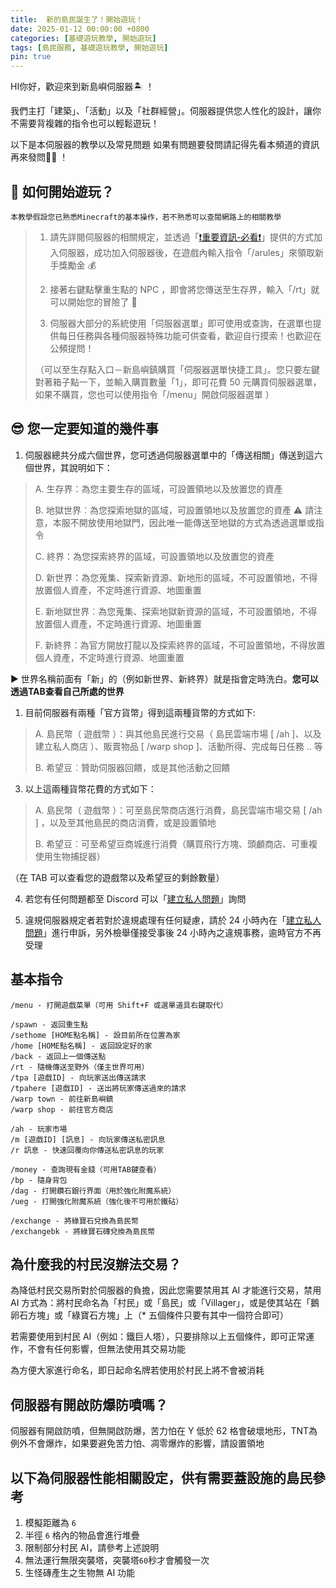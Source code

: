 ```yaml
---
title:  新的島民誕生了！開始遊玩！
date: 2025-01-12 00:00:00 +0800
categories: [基礎遊玩教學, 開始遊玩]
tags: [島民服務, 基礎遊玩教學, 開始遊玩]
pin: true
---
```


HI你好，歡迎來到新島嶼伺服器🏝️ ！

我們主打「建築」、「活動」以及「社群經營」。伺服器提供您人性化的設計，讓你不需要背複雜的指令也可以輕鬆遊玩！

以下是本伺服器的教學以及常見問題
如果有問題要發問請記得先看本頻道的資訊再來發問🙋‍♂️ ！

## 🤔 如何開始遊玩？

`本教學假設您已熟悉Minecraft的基本操作，若不熟悉可以查閱網路上的相關教學`

> 1. 請先詳閱伺服器的相關規定，並透過「[❗重要資訊-必看❗](https://discord.com/channels/848202526250893383/865557268301217802)」提供的方式加入伺服器，成功加入伺服器後，在遊戲內輸入指令「/arules」來領取新手獎勵金 💰 
> 
> 2. 接著右鍵點擊重生點的 NPC ，即會將您傳送至生存界，輸入「/rt」就可以開始您的冒險了 🥳 
> 
> 3. 伺服器大部分的系統使用「伺服器選單」即可使用或查詢，在選單也提供每日任務與各種伺服器特殊功能可供查看，歡迎自行摸索！也歡迎在公頻提問！
> 
> （可以至生存點入口－新島嶼鎮購買「伺服器選單快捷工具」。您只要左鍵對著箱子點一下，並輸入購買數量「1」，即可花費 50 元購買伺服器選單，如果不購買，您也可以使用指令「/menu」開啟伺服器選單 ）

## 😎 您一定要知道的幾件事

1. 伺服器總共分成六個世界，您可透過伺服器選單中的「傳送相關」傳送到這六個世界，其說明如下：

> A. 生存界：為您主要生存的區域，可設置領地以及放置您的資產
> 
> B. 地獄世界︰為您探索地獄的區域，可設置領地以及放置您的資產 ⚠️  請注意，本服不開放使用地獄門，因此唯一能傳送至地獄的方式為透過選單或指令
> 
> C. 終界：為您探索終界的區域，可設置領地以及放置您的資產
> 
> D. 新世界：為您蒐集、探索新資源、新地形的區域，不可設置領地，不得放置個人資產，不定時進行資源、地圖重置
> 
> E. 新地獄世界︰為您蒐集、探索地獄新資源的區域，不可設置領地，不得放置個人資產，不定時進行資源、地圖重置
> 
> F. 新終界：為官方開放打龍以及探索終界的區域，不可設置領地，不得放置個人資產，不定時進行資源、地圖重置

▶️ 世界名稱前面有「新」的（例如新世界、新終界）就是指會定時洗白。**您可以透過TAB查看自己所處的世界**

1. 目前伺服器有兩種「官方貨幣」得到這兩種貨幣的方式如下:

> A. 島民幣（ 遊戲幣 ）：與其他島民進行交易（ 島民雲端市場 [ /ah ]、以及建立私人商店 ）、販賣物品 [ /warp shop ]、活動所得、完成每日任務 .. 等
> 
> B. 希望豆︰贊助伺服器回饋，或是其他活動之回饋

3. 以上這兩種貨幣花費的方式如下：

> A. 島民幣（ 遊戲幣 ）：可至島民幣商店進行消費，島民雲端市場交易 [ /ah ] ，以及至其他島民的商店消費，或是設置領地
> 
> B. 希望豆︰可至希望豆商城進行消費（購買飛行方塊、頭顱商店、可重複使用生物捕捉器）

（在 TAB 可以查看您的遊戲幣以及希望豆的剩餘數量）

4. 若您有任何問題都至 Discord 可以「[建立私人問題](https://discord.com/channels/848202526250893383/971376509048729650)」詢問

5. 違規伺服器規定者若對於違規處理有任何疑慮，請於 24 小時內在「[建立私人問題](https://discord.com/channels/848202526250893383/971376509048729650)」進行申訴，另外檢舉僅接受事後 24 小時內之違規事務，逾時官方不再受理

## 基本指令
```
/menu - 打開遊戲菜單（可用 Shift+F 或選單道具右鍵取代）

/spawn - 返回重生點
/sethome [HOME點名稱] - 設目前所在位置為家
/home [HOME點名稱] - 返回設定好的家
/back - 返回上一個傳送點
/rt - 隨機傳送至野外（僅主世界可用）
/tpa [遊戲ID] - 向玩家送出傳送請求
/tpahere [遊戲ID] - 送出將玩家傳送過來的請求
/warp town - 前往新島嶼鎮
/warp shop - 前往官方商店

/ah - 玩家市場
/m [遊戲ID] [訊息] - 向玩家傳送私密訊息
/r 訊息 - 快速回覆向你傳送私密訊息的玩家

/money - 查詢現有金錢（可用TAB鍵查看）
/bp - 隨身背包
/dag - 打開鑽石銀行界面（用於強化附魔系統）
/ueg - 打開強化附魔系統（強化後不可用於鐵砧）

/exchange - 將綠寶石兌換為島民幣
/exchangebk - 將綠寶石磚兌換為島民幣
```

## 為什麼我的村民沒辦法交易？

為降低村民交易所對於伺服器的負擔，因此您需要禁用其 AI 才能進行交易，禁用 AI 方式為：將村民命名為「村民」或「島民」或「Villager」，或是使其站在「鵝卵石方塊」或「綠寶石方塊」上（* 五個條件只要有其中一個符合即可）

若需要使用到村民 AI（例如：鐵巨人塔），只要排除以上五個條件，即可正常運作，不會有任何影響，但無法使用其交易功能

為方便大家進行命名，即日起命名牌若使用於村民上將不會被消耗

## 伺服器有開啟防爆防噴嗎？
伺服器有開啟防噴，但無開啟防爆，苦力怕在 Y 低於 62 格會破壞地形，TNT為例外不會爆炸，如果要避免苦力怕、凋零爆炸的影響，請設置領地

## 以下為伺服器性能相關設定，供有需要蓋設施的島民參考
1. 模擬距離為 `6`
2. 半徑 `6` 格內的物品會進行堆疊
3. 限制部分村民 AI，請參考上述說明
4. 無法運行無限突襲塔，突襲塔`60`秒才會觸發一次
5. 生怪磚產生之生物無 AI 功能